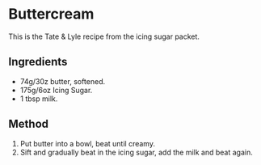 
# Buttercream # 

This is the Tate & Lyle recipe from the icing sugar packet.

## Ingredients ## 

- 74g/30z butter, softened.
- 175g/6oz Icing Sugar.
- 1 tbsp milk.

## Method ## 

1. Put butter into a bowl, beat until creamy. 
2. Sift and gradually beat in the icing sugar, add the milk and beat again.

